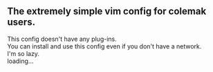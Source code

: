## The extremely simple vim config for colemak users.

This config doesn't have any plug-ins.  
You can install and use this config even if you don't have a network.  
I'm so lazy.  
loading...  
